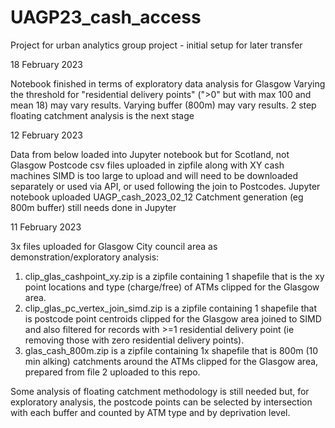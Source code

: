 # UAGP23_cash_access
Project for urban analytics group project - initial setup for later transfer

18 February 2023

Notebook finished in terms of exploratory data analysis for Glasgow
Varying the threshold for "residential delivery points" (">0" but with max 100 and mean 18) may vary results.
Varying buffer (800m) may vary results.
2 step floating catchment analysis is the next stage

12 February 2023

Data from below loaded into Jupyter notebook but for Scotland, not Glasgow
Postcode csv files uploaded in zipfile along with XY cash machines
SIMD is too large to upload and will need to be downloaded separately or used via API, or used following the join to Postcodes.
Jupyter notebook uploaded UAGP_cash_2023_02_12
Catchment generation (eg 800m buffer) still needs done in Jupyter

11 February 2023

3x files uploaded for Glasgow City council area as demonstration/exploratory analysis:
1. clip_glas_cashpoint_xy.zip is a zipfile containing 1 shapefile that is the xy point locations and type (charge/free) of ATMs clipped for the Glasgow area.
2. clip_glas_pc_vertex_join_simd.zip is a zipfile containing 1 shapefile that is postcode point centroids clipped for the Glasgow area joined to SIMD and also filtered for records with >=1 residential delivery point (ie removing those with zero residential delivery points).
3. glas_cash_800m.zip is a zipfile containing 1x shapefile that is 800m (10 min alking) catchments around the ATMs clipped for the Glasgow area, prepared from file 2 uploaded to this repo.

Some analysis of floating catchment methodology is still needed but, for exploratory analysis, the postcode points can be selected by intersection with each buffer and counted by ATM type and by deprivation level.
